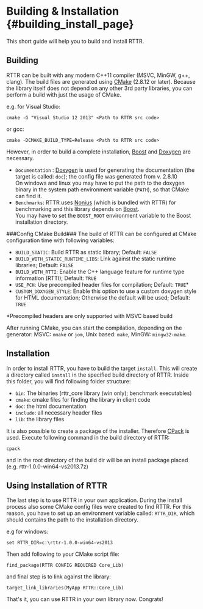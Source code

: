 Building & Installation   {#building_install_page}
========================

This short guide will help you to build and install RTTR.

Building
--------
RTTR can be built with any modern C++11 compiler (MSVC, MinGW, g++, clang). 
The build files are generated using <a target="_blank" href=http://www.cmake.org/>CMake</a> (2.8.12 or later).
Because the library itself does not depend on any other 3rd party libraries, you can perform a build with just the usage of CMake.

e.g. for Visual Studio:

    cmake -G "Visual Studio 12 2013" <Path to RTTR src code>
    
or gcc:

    cmake -DCMAKE_BUILD_TYPE=Release <Path to RTTR src code>

However, in order to build a complete installation, <a target="_blank" href="http://www.boost.org/">Boost</a> and <a target="_blank" href="http://www.doxygen.org/">Doxygen</a> are necessary.

- `Documentation` : <a target="_blank" href="http://www.doxygen.org/">Doxygen</a> is used for generating the documentation (the target is called: `doc`); the config file was generated from v. 2.8.10<br>
On windows and linux you may have to put the path to the doxygen binary in the system path environment variable (`PATH`), so that CMake can find it.
- `Benchmarks`: RTTR uses <a target="_blank" href="http://flamingdangerzone.com/nonius/">Nonius</a> (which is bundled with RTTR) for benchmarking and this library depends 
on <a target="_blank" href="http://www.boost.org/">Boost</a>.<br>
You may have to set the `BOOST_ROOT` environment variable to the Boost installation directory.


###Config CMake Build###
The build of RTTR can be configured at CMake configuration time with following variables:

- `BUILD_STATIC`: Build RTTR as static library; Default: `FALSE`
- `BUILD_WITH_STATIC_RUNTIME_LIBS`: Link against the static runtime libraries; Default: `FALSE`
- `BUILD_WITH_RTTI`: Enable the C++ language feature for runtime type information (RTTI); Default: `TRUE`
- `USE_PCH`: Use precompiled header files for compilation; Default: `TRUE`*
- `CUSTOM_DOXYGEN_STYLE`: Enable this option to use a custom doxygen style for HTML documentation; Otherwise the default will be used; Default: `TRUE`

\*Precompiled headers are only supported with MSVC based build

After running CMake, you can start the compilation, depending on the generator: MSVC: `nmake` or `jom`, Unix based: `make`, MinGW: `mingw32-make`.

Installation
-------------
In order to install RTTR, you have to build the target `install`. This will create a directory called `install` in the specified build directory of RTTR.
Inside this folder, you will find following folder structure:

- `bin`: The binaries (rttr_core library (win only); benchmark executables)
- `cmake`: cmake files for finding the library in client code
- `doc`: the html documentation
- `include`: all necessary header files
- `lib`: the library files

It is also possible to create a package of the installer. Therefore <a target="_blank" href="http://www.cmake.org/Wiki/CMake:Packaging_With_CPack">CPack</a> is used.
Execute following command in the build directory of RTTR:

    cpack
    
and in the root directory of the build dir will be an install package placed (e.g. rttr-1.0.0-win64-vs2013.7z)

Using Installation of RTTR
--------------------------
The last step is to use RTTR in your own application. During the install process also some CMake config files were created to find RTTR.
For this reason, you have to set up an environment variable called: `RTTR_DIR`, which should contains the path to the installation directory.

e.g for windows:

    set RTTR_DIR=c:\rttr-1.0.0-win64-vs2013

Then add following to your CMake script file:

    find_package(RTTR CONFIG REQUIRED Core_Lib)

and final step is to link against the library:

    target_link_libraries(MyApp RTTR::Core_Lib)

That's it, you can use RTTR in your own library now. Congrats!